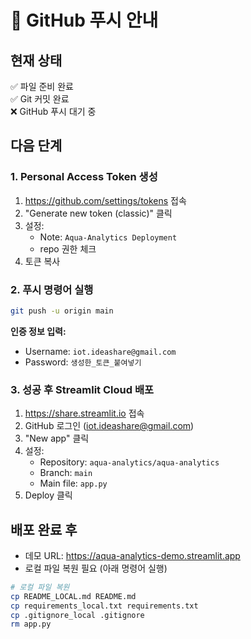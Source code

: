 # 🚀 GitHub 푸시 안내

## 현재 상태
✅ 파일 준비 완료  
✅ Git 커밋 완료  
❌ GitHub 푸시 대기 중

## 다음 단계

### 1. Personal Access Token 생성
1. https://github.com/settings/tokens 접속
2. "Generate new token (classic)" 클릭
3. 설정:
   - Note: `Aqua-Analytics Deployment`
   - repo 권한 체크
4. 토큰 복사

### 2. 푸시 명령어 실행
```bash
git push -u origin main
```

**인증 정보 입력:**
- Username: `iot.ideashare@gmail.com`
- Password: `생성한_토큰_붙여넣기`

### 3. 성공 후 Streamlit Cloud 배포
1. https://share.streamlit.io 접속
2. GitHub 로그인 (iot.ideashare@gmail.com)
3. "New app" 클릭
4. 설정:
   - Repository: `aqua-analytics/aqua-analytics`
   - Branch: `main`
   - Main file: `app.py`
5. Deploy 클릭

## 배포 완료 후
- 데모 URL: https://aqua-analytics-demo.streamlit.app
- 로컬 파일 복원 필요 (아래 명령어 실행)

```bash
# 로컬 파일 복원
cp README_LOCAL.md README.md
cp requirements_local.txt requirements.txt
cp .gitignore_local .gitignore
rm app.py
```